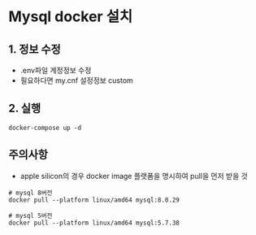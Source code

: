 # Mysql docker 설치

## 1. 정보 수정
- .env파일 계정정보 수정
- 필요하다면 my.cnf 설정정보 custom

## 2. 실행
``docker-compose up -d``

## 주의사항
- apple silicon의 경우 docker image 플랫폼을 명시하여 pull을 먼저 받을 것
```
# mysql 8버전
docker pull --platform linux/amd64 mysql:8.0.29

# mysql 5버전
docker pull --platform linux/amd64 mysql:5.7.38
```